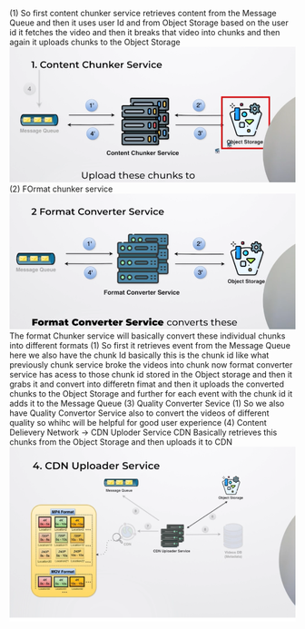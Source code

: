 (1) So first content chunker service retrieves content from the Message Queue and then it uses user Id and from Object Storage based on the user id it fetches the video and then it breaks that video into chunks and then again it uploads chunks to the Object Storage 
![alt text](image-4.png)
(2) FOrmat chunker service
![alt text](image-5.png)
The format Chunker service will basically convert these individual chunks into different formats 
(1) So first it retrieves event from the Message Queue here we also have the chunk Id basically this is the chunk id like what previously chunk service broke the videos into chunk now format converter service has acess to those chunk id stored in the Object storage and then it grabs it and convert into differetn fimat and then it uploads the converted chunks to the Object Storage and further for each event with the chunk id it adds it to the Message Queue 
(3) Quality Converter Sevice
(1) So we also have Quality Convertor Service also to convert the videos of different quality so whihc will be helpful for good user experience 
(4)  Content Delievery Network 
-> CDN Uploder Service 
CDN Basically retrieves this chunks from the Object Storage and then uploads it to CDN 
![alt text](image-6.png)